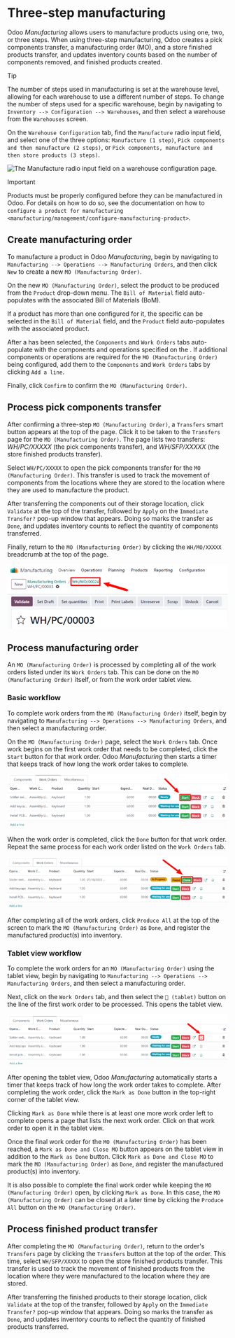 # Three-step manufacturing

Odoo *Manufacturing* allows users to manufacture products using one,
two, or three steps. When using three-step manufacturing, Odoo creates a
pick components transfer, a manufacturing order (MO), and a store
finished products transfer, and updates inventory counts based on the
number of components removed, and finished products created.

> [!TIP]
> The number of steps used in manufacturing is set at the warehouse
> level, allowing for each warehouse to use a different number of steps.
> To change the number of steps used for a specific warehouse, begin by
> navigating to `Inventory --> Configuration --> Warehouses`, and then
> select a warehouse from the `Warehouses` screen.
>
> On the `Warehouse Configuration` tab, find the `Manufacture` radio
> input field, and select one of the three options:
> `Manufacture (1 step)`, `Pick
> components and then manufacture (2 steps)`, or
> `Pick components, manufacture and then
> store products (3 steps)`.
>
> <img src="three_step_manufacturing/manufacturing-type.png"
> class="align-center"
> alt="The Manufacture radio input field on a warehouse configuration page." />

> [!IMPORTANT]
> Products must be properly configured before they can be manufactured
> in Odoo. For details on how to do so, see the documentation on how to
> `configure a product for manufacturing
> <manufacturing/management/configure-manufacturing-product>`.

## Create manufacturing order

To manufacture a product in Odoo *Manufacturing*, begin by navigating to
`Manufacturing --> Operations --> Manufacturing Orders`, and then click
`New` to create a new `MO (Manufacturing Order)`.

On the new `MO (Manufacturing Order)`, select the product to be produced
from the `Product` drop-down menu. The `Bill of Material` field
auto-populates with the associated Bill of Materials (BoM).

If a product has more than one configured for it, the specific can be
selected in the `Bill of Material` field, and the `Product` field
auto-populates with the associated product.

After a has been selected, the `Components` and `Work Orders` tabs
auto-populate with the components and operations specified on the . If
additional components or operations are required for the
`MO (Manufacturing Order)` being configured, add them to the
`Components` and `Work Orders` tabs by clicking `Add a line`.

Finally, click `Confirm` to confirm the `MO (Manufacturing Order)`.

## Process pick components transfer

After confirming a three-step `MO (Manufacturing Order)`, a `Transfers`
smart button appears at the top of the page. Click it to be taken to the
`Transfers` page for the `MO (Manufacturing Order)`. The page lists two
transfers: *WH/PC/XXXXX* (the pick components transfer), and
*WH/SFP/XXXXX* (the store finished products transfer).

Select `WH/PC/XXXXX` to open the pick components transfer for the
`MO (Manufacturing Order)`. This transfer is used to track the movement
of components from the locations where they are stored to the location
where they are used to manufacture the product.

After transferring the components out of their storage location, click
`Validate` at the top of the transfer, followed by `Apply` on the
`Immediate Transfer?` pop-up window that appears. Doing so marks the
transfer as `Done`, and updates inventory counts to reflect the quantity
of components transferred.

Finally, return to the `MO (Manufacturing Order)` by clicking the
`WH/MO/XXXXX` breadcrumb at the top of the page.

<img src="three_step_manufacturing/mo-bread-crumb.png"
class="align-center"
alt="The manufacturing order bread crumb on a pick components transfer." />

## Process manufacturing order

An `MO (Manufacturing Order)` is processed by completing all of the work
orders listed under its `Work Orders` tab. This can be done on the
`MO (Manufacturing Order)` itself, or from the work order tablet view.

### Basic workflow

To complete work orders from the `MO (Manufacturing Order)` itself,
begin by navigating to `Manufacturing
--> Operations --> Manufacturing Orders`, and then select a
manufacturing order.

On the `MO (Manufacturing Order)` page, select the `Work Orders` tab.
Once work begins on the first work order that needs to be completed,
click the `Start` button for that work order. Odoo *Manufacturing* then
starts a timer that keeps track of how long the work order takes to
complete.

<img src="three_step_manufacturing/start-button-2.png"
class="align-center"
alt="The Start button for a work order on a manufacturing order." />

When the work order is completed, click the `Done` button for that work
order. Repeat the same process for each work order listed on the
`Work Orders` tab.

<img src="three_step_manufacturing/done-button.png" class="align-center"
alt="The Done button for an work order on a manufacturing order." />

After completing all of the work orders, click `Produce All` at the top
of the screen to mark the `MO (Manufacturing Order)` as `Done`, and
register the manufactured product(s) into inventory.

### Tablet view workflow

To complete the work orders for an `MO (Manufacturing Order)` using the
tablet view, begin by navigating to
`Manufacturing --> Operations --> Manufacturing Orders`, and then select
a manufacturing order.

Next, click on the `Work Orders` tab, and then select the `📱 (tablet)`
button on the line of the first work order to be processed. This opens
the tablet view.

<img src="three_step_manufacturing/tablet-view-button.png"
class="align-center"
alt="The tablet view button for a work order on a manufacturing order." />

After opening the tablet view, Odoo *Manufacturing* automatically starts
a timer that keeps track of how long the work order takes to complete.
After completing the work order, click the `Mark as Done` button in the
top-right corner of the tablet view.

Clicking `Mark as Done` while there is at least one more work order left
to complete opens a page that lists the next work order. Click on that
work order to open it in the tablet view.

Once the final work order for the `MO (Manufacturing Order)` has been
reached, a `Mark as Done and Close MO` button appears on the tablet view
in addition to the `Mark as Done` button. Click
`Mark as Done and Close MO` to mark the `MO (Manufacturing Order)` as
`Done`, and register the manufactured product(s) into inventory.

It is also possible to complete the final work order while keeping the
`MO (Manufacturing Order)` open, by clicking `Mark as Done`. In this
case, the `MO (Manufacturing Order)` can be closed at a later time by
clicking the `Produce All` button on the `MO (Manufacturing Order)`.

## Process finished product transfer

After completing the `MO (Manufacturing Order)`, return to the order's
`Transfers` page by clicking the `Transfers` button at the top of the
order. This time, select `WH/SFP/XXXXX` to open the store finished
products transfer. This transfer is used to track the movement of
finished products from the location where they were manufactured to the
location where they are stored.

After transferring the finished products to their storage location,
click `Validate` at the top of the transfer, followed by `Apply` on the
`Immediate Transfer?` pop-up window that appears. Doing so marks the
transfer as `Done`, and updates inventory counts to reflect the quantity
of finished products transferred.
